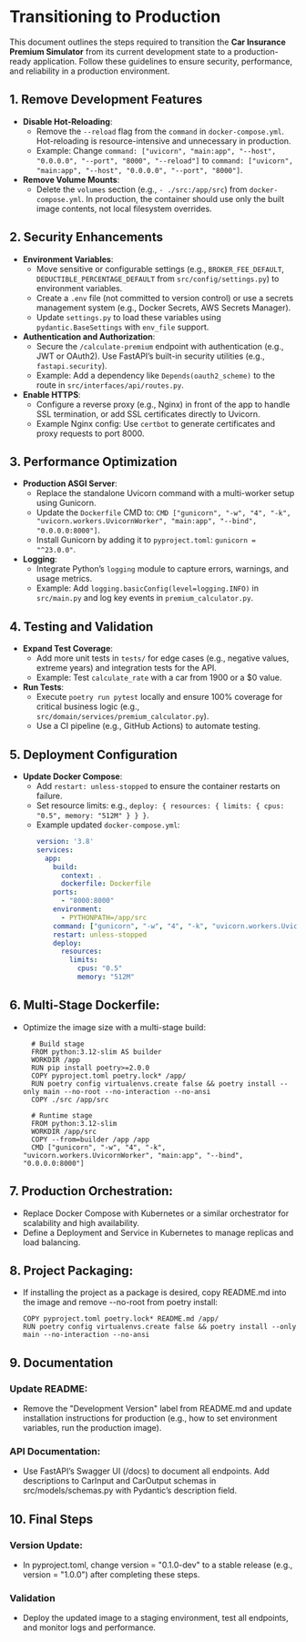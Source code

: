 # Transitioning to Production

This document outlines the steps required to transition the **Car Insurance Premium Simulator** from its current development state to a production-ready application. Follow these guidelines to ensure security, performance, and reliability in a production environment.

## 1. Remove Development Features
- **Disable Hot-Reloading**:
  - Remove the `--reload` flag from the `command` in `docker-compose.yml`. Hot-reloading is resource-intensive and unnecessary in production.
  - Example: Change `command: ["uvicorn", "main:app", "--host", "0.0.0.0", "--port", "8000", "--reload"]` to `command: ["uvicorn", "main:app", "--host", "0.0.0.0", "--port", "8000"]`.
- **Remove Volume Mounts**:
  - Delete the `volumes` section (e.g., `- ./src:/app/src`) from `docker-compose.yml`. In production, the container should use only the built image contents, not local filesystem overrides.

## 2. Security Enhancements
- **Environment Variables**:
  - Move sensitive or configurable settings (e.g., `BROKER_FEE_DEFAULT`, `DEDUCTIBLE_PERCENTAGE_DEFAULT` from `src/config/settings.py`) to environment variables.
  - Create a `.env` file (not committed to version control) or use a secrets management system (e.g., Docker Secrets, AWS Secrets Manager).
  - Update `settings.py` to load these variables using `pydantic.BaseSettings` with `env_file` support.
- **Authentication and Authorization**:
  - Secure the `/calculate-premium` endpoint with authentication (e.g., JWT or OAuth2). Use FastAPI’s built-in security utilities (e.g., `fastapi.security`).
  - Example: Add a dependency like `Depends(oauth2_scheme)` to the route in `src/interfaces/api/routes.py`.
- **Enable HTTPS**:
  - Configure a reverse proxy (e.g., Nginx) in front of the app to handle SSL termination, or add SSL certificates directly to Uvicorn.
  - Example Nginx config: Use `certbot` to generate certificates and proxy requests to port 8000.

## 3. Performance Optimization
- **Production ASGI Server**:
  - Replace the standalone Uvicorn command with a multi-worker setup using Gunicorn.
  - Update the `Dockerfile` CMD to: `CMD ["gunicorn", "-w", "4", "-k", "uvicorn.workers.UvicornWorker", "main:app", "--bind", "0.0.0.0:8000"]`.
  - Install Gunicorn by adding it to `pyproject.toml`: `gunicorn = "^23.0.0"`.
- **Logging**:
  - Integrate Python’s `logging` module to capture errors, warnings, and usage metrics.
  - Example: Add `logging.basicConfig(level=logging.INFO)` in `src/main.py` and log key events in `premium_calculator.py`.

## 4. Testing and Validation
- **Expand Test Coverage**:
  - Add more unit tests in `tests/` for edge cases (e.g., negative values, extreme years) and integration tests for the API.
  - Example: Test `calculate_rate` with a car from 1900 or a $0 value.
- **Run Tests**:
  - Execute `poetry run pytest` locally and ensure 100% coverage for critical business logic (e.g., `src/domain/services/premium_calculator.py`).
  - Use a CI pipeline (e.g., GitHub Actions) to automate testing.

## 5. Deployment Configuration
- **Update Docker Compose**:
  - Add `restart: unless-stopped` to ensure the container restarts on failure.
  - Set resource limits: e.g., `deploy: { resources: { limits: { cpus: "0.5", memory: "512M" } } }`.
  - Example updated `docker-compose.yml`:
    ```yaml
    version: '3.8'
    services:
      app:
        build:
          context: .
          dockerfile: Dockerfile
        ports:
          - "8000:8000"
        environment:
          - PYTHONPATH=/app/src
        command: ["gunicorn", "-w", "4", "-k", "uvicorn.workers.UvicornWorker", "main:app", "--bind", "0.0.0.0:8000"]
        restart: unless-stopped
        deploy:
          resources:
            limits:
              cpus: "0.5"
              memory: "512M"
    ```

## 6. Multi-Stage Dockerfile:
- Optimize the image size with a multi-stage build:
  ```
    # Build stage
    FROM python:3.12-slim AS builder
    WORKDIR /app
    RUN pip install poetry>=2.0.0
    COPY pyproject.toml poetry.lock* /app/
    RUN poetry config virtualenvs.create false && poetry install --only main --no-root --no-interaction --no-ansi
    COPY ./src /app/src

    # Runtime stage
    FROM python:3.12-slim
    WORKDIR /app/src
    COPY --from=builder /app /app
    CMD ["gunicorn", "-w", "4", "-k", "uvicorn.workers.UvicornWorker", "main:app", "--bind", "0.0.0.0:8000"]
  ```

## 7. Production Orchestration:
- Replace Docker Compose with Kubernetes or a similar orchestrator for scalability and high availability.
- Define a Deployment and Service in Kubernetes to manage replicas and load balancing.

## 8. Project Packaging:
- If installing the project as a package is desired, copy README.md into the image and remove --no-root from poetry install:
  ```
  COPY pyproject.toml poetry.lock* README.md /app/
  RUN poetry config virtualenvs.create false && poetry install --only main --no-interaction --no-ansi
  ```

## 9. Documentation

### Update README:
- Remove the "Development Version" label from README.md and update installation instructions for production (e.g., how to set environment variables, run the production image).

### API Documentation:
- Use FastAPI’s Swagger UI (/docs) to document all endpoints. Add descriptions to CarInput and CarOutput schemas in src/models/schemas.py with Pydantic’s description field.

## 10. Final Steps

### Version Update:
- In pyproject.toml, change version = "0.1.0-dev" to a stable release (e.g., version = "1.0.0") after completing these steps.

### Validation
- Deploy the updated image to a staging environment, test all endpoints, and monitor logs and performance.

